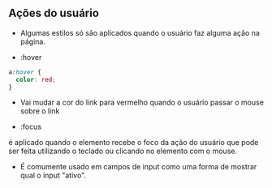 ## Ações do usuário
- Algumas estilos só são aplicados quando o usuário faz alguma ação na página.

* :hover
```css
a:hover {
  color: red;
}
```

- Vai mudar a cor do link para vermelho quando o usuário passar o mouse sobre o link

* :focus 

é aplicado quando o elemento recebe o foco da ação do usuário que pode ser feita utilizando o teclado ou clicando no elemento com o mouse. 

- É comumente usado em campos de input como uma forma de mostrar qual o input "ativo".